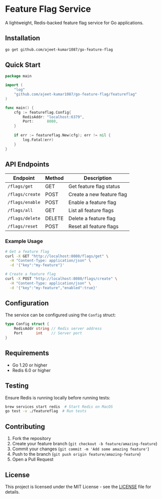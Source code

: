 # Feature Flag Service

A lightweight, Redis-backed feature flag service for Go applications.

## Installation

```bash
go get github.com/ajeet-kumar1087/go-feature-flag
```

## Quick Start

```go
package main

import (
    "log"
    "github.com/ajeet-kumar1087/go-feature-flag/featureflag"
)

func main() {
    cfg := featureflag.Config{
        RedisAddr: "localhost:6379",
        Port:      8080,
    }
    
    if err := featureflag.New(cfg); err != nil {
        log.Fatal(err)
    }
}
```

## API Endpoints

| Endpoint | Method | Description |
|----------|--------|-------------|
| `/flags/get` | GET | Get feature flag status |
| `/flags/create` | POST | Create a new feature flag |
| `/flags/enable` | POST | Enable a feature flag |
| `/flags/all` | GET | List all feature flags |
| `/flags/delete` | DELETE | Delete a feature flag |
| `/flags/reset` | POST | Reset all feature flags |

### Example Usage

```bash
# Get a feature flag
curl -X GET "http://localhost:8080/flags/get" \
  -H "Content-Type: application/json" \
  -d '{"key":"my-feature"}'

# Create a feature flag
curl -X POST "http://localhost:8080/flags/create" \
  -H "Content-Type: application/json" \
  -d '{"key":"my-feature","enabled":true}'
```

## Configuration

The service can be configured using the `Config` struct:

```go
type Config struct {
    RedisAddr string // Redis server address
    Port      int    // Server port
}
```

## Requirements

- Go 1.20 or higher
- Redis 6.0 or higher

## Testing
Ensure Redis is running locally before running tests:
```bash
brew services start redis  # Start Redis on MacOS
go test -v ./featureflag  # Run tests
```
## Contributing

1. Fork the repository
2. Create your feature branch (`git checkout -b feature/amazing-feature`)
3. Commit your changes (`git commit -m 'Add some amazing feature'`)
4. Push to the branch (`git push origin feature/amazing-feature`)
5. Open a Pull Request

## License

This project is licensed under the MIT License - see the [LICENSE](LICENSE) file for details.